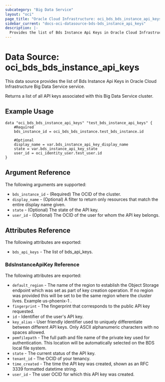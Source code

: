 ```yaml
---
subcategory: "Big Data Service"
layout: "oci"
page_title: "Oracle Cloud Infrastructure: oci_bds_bds_instance_api_keys"
sidebar_current: "docs-oci-datasource-bds-bds_instance_api_keys"
description: |-
  Provides the list of Bds Instance Api Keys in Oracle Cloud Infrastructure Big Data Service service
---
```


# Data Source: oci_bds_bds_instance_api_keys
This data source provides the list of Bds Instance Api Keys in Oracle Cloud Infrastructure Big Data Service service.

Returns a list of all API keys associated with this Big Data Service cluster.


## Example Usage

```hcl
data "oci_bds_bds_instance_api_keys" "test_bds_instance_api_keys" {
	#Required
	bds_instance_id = oci_bds_bds_instance.test_bds_instance.id

	#Optional
	display_name = var.bds_instance_api_key_display_name
	state = var.bds_instance_api_key_state
	user_id = oci_identity_user.test_user.id
}
```

## Argument Reference

The following arguments are supported:

* `bds_instance_id` - (Required) The OCID of the cluster.
* `display_name` - (Optional) A filter to return only resources that match the entire display name given.
* `state` - (Optional) The state of the API key.
* `user_id` - (Optional) The OCID of the user for whom the API key belongs.


## Attributes Reference

The following attributes are exported:

* `bds_api_keys` - The list of bds_api_keys.

### BdsInstanceApiKey Reference

The following attributes are exported:

* `default_region` - The name of the region to establish the Object Storage endpoint which was set as part of key creation operation. If no region was provided this will be set to be the same region where the cluster lives. Example us-phoenix-1 . 
* `fingerprint` - The fingerprint that corresponds to the public API key requested.
* `id` - Identifier of the user's API key.
* `key_alias` - User friendly identifier used to uniquely differentiate between different API keys. Only ASCII alphanumeric characters with no spaces allowed. 
* `pemfilepath` - The full path and file name of the private key used for authentication. This location will be automatically selected on the BDS local file system. 
* `state` - The current status of the API key.
* `tenant_id` - The OCID of your tenancy.
* `time_created` - The time the API key was created, shown as an RFC 3339 formatted datetime string.
* `user_id` - The user OCID for which this API key was created.

